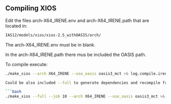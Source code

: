 ## Compiling XIOS

Edit the files arch-X64_IRENE.env and arch-X64_IRENE.path that are located in:

```bash
IAS12/models/xios/xios-2.5_withOASIS/arch/
```
The arch-X64_IRENE.env must be in blank.

In the arch-X64_IRENE.path there mus be included the OASIS path.

To compile execute:

```bash
./make_xios --arch X64_IRENE --use_oasis oasis3_mct >& log.compile.irene

Could be also included --full to generate dependencies and recompile from scratch, and --job 10 to accelerate the compilation

```bash
./make_xios --full --job 10 --arch X64_IRENE --use_oasis oasis3_mct >& log.compile.irene
```
